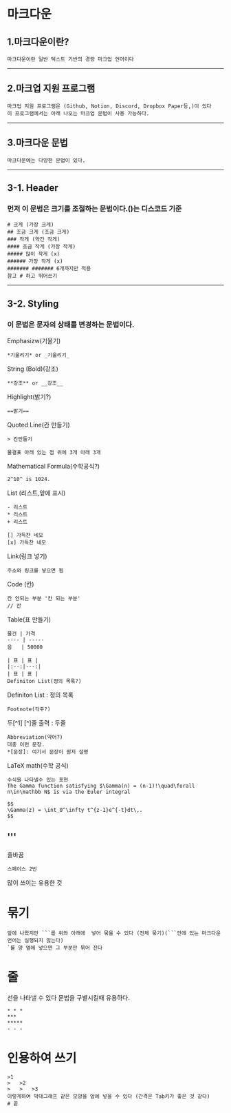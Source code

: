 # 마크다운
## 1.마크다운이란?
```
마크다운이란 일반 텍스트 기반의 경량 마크업 언어이다
```
***
## 2.마크업 지원 프로그램
```
마크업 지원 프로그램은 (Github, Notion, Discord, Dropbox Paper등,)이 있다
이 프로그램에서는 아래 나오는 마크업 문법이 사용 가능하다.
```
***
## 3.마크다운 문법
```
마크다운에는 다양한 문법이 있다.
```
***
## 3-1. Header
### 먼저 이 문법은 크기를 조절하는 문법이다.()는 디스코드 기준
```
# 크게 (가장 크게)
## 조금 크게 (조금 크게)
### 작게 (약간 작게)
#### 조금 작게 (가장 작게)
##### 많이 작게 (x)
###### 가장 작게 (x)
####### ####### 6개까지만 적용
참고 # 하고 뛰어쓰기
```
***
## 3-2. Styling
### 이 문법은 문자의 상태를 변경하는 문법이다.
Emphasizw(기울기)
```
*기울리기* or _기울리기_
```
String (Bold)(강조)
```
**강조** or __강조__
```
Highlight(밝기?)
```
==밝기==
```
Quoted Line(칸 만들기)
```
> 칸만들기
```
```
물결표 아래 있는 점 위에 3개 아래 3개
```
Mathematical Formula(수학공식?)
```
2^10^ is 1024.
```
List (리스트,앞에 표시)
```
- 리스트
* 리스트
+ 리스트
```
```
[] 가득찬 네모
[x] 가득찬 네모
```
Link(링크 넣기)
```
주소와 링크를 넣으면 됨
```
Code (칸)
```
칸 안되는 부분 '칸 되는 부분'
// 칸
```
Table(표 만들기)
```
물건 | 가격
---- | -----
음   | 50000
```
```
| 표 | 표 |
|:--:|---:|
| 표 | 표 |
Definiton List(정의 목록?)
```
Definiton List
: 정의 목록
```
Footnote(각주?)
```
두[^1]
[^]줄
출력 : 두줄
```
Abbreviation(약어?)
대충 이런 문장.
*[문장]: 여기서 문장이 뭔지 설명
```
LaTeX math(수학 공식)
```
수식을 나타낼수 있는 표현
The Gamma function satisfying $\Gamma(n) = (n-1)!\quad\forall
n\in\mathbb N$ is via the Euler integral

$$
\Gamma(z) = \int_0^\infty t^{z-1}e^{-t}dt\,.
$$
```
'''
---------------
줄바꿈
```
스페이스 2번
```
많이 쓰이는 유용한 것
# 묶기
```
앞에 나왔지만 ```를 위와 아래에  넣어 묶을 수 있다 (전체 묶기)(```안에 있는 마크다운 언어는 실행되지 않는다)
`를 양 옆에 넣으면 그 부분만 묶어 진다
```
# 줄
선을 나타낼 수 있다 문법을 구별시킬때 유용하다.
```
* * *
***
*****
- - -
```
# 인용하여 쓰기
```
>1
>	>2
>	>	>3
이렇게하여 막대그래프 같은 모양을 앞에 넣을 수 있다 (간격은 Tab키가 좋은 것 같다)
# 끝
